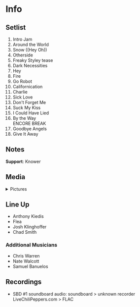 # Info

## Setlist

1. Intro Jam
2. Around the World
3. Snow ((Hey Oh))
4. Otherside
5. Freaky Styley tease
6. Dark Necessities
7. Hey
8. Fire
9. Go Robot
10. Californication
11. Charlie
12. Sick Love
13. Don't Forget Me
14. Suck My Kiss
15. I Could Have Lied
16. By the Way
<br> ENCORE BREAK
17. Goodbye Angels
18. Give It Away

## Notes

**Support**: Knower

## Media 

<details>
  <summary>Pictures</summary>
  <!--<img alt="Setlist" title="Setlist" src="_.jpg" height="200" />
  <img alt="Clipping" title="Clipping" src="_.jpg" height="200" />
  <img alt="Flyer" title="Flyer" src="_.jpg" height="200" />-->
</details>

## Line Up

* Anthony Kiedis
* Flea
* Josh Klinghoffer
* Chad Smith

### Additional Musicians

* Chris Warren  
* Nate Walcott  
* Samuel Banuelos

## Recordings

* SBD #1 soundboard audio: soundboard > unknown recorder LiveChiliPeppers.com > FLAC
